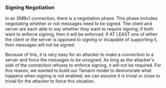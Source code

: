 ### Signing Negotiation
In an SMBv1 connection, there is a negotiation phase. This phase
includes negotiating whether or not messages need to be signed. The
client and server are each able to say whether they want to 
require signing; if both want to enforce signing, then it will be
enforced. If AT LEAST one of either the client or the server is
opposed to signing or incapable of supporting it, then messages will
not be signed.

Because of this, it is very easy for an attacker to make a connection
to a server and force the messages to be unsigned. As long as the attacker's
side of the connection refuses to enforce signing, it will not be required.
For this reason, we wanted to build our Tamarin model to demonsrate 
what happens when signing is not enabled; we can assume it is trivial or
close to trivial for the attacker to force this situation.